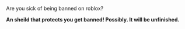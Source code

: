 <!-- -->
<DOCTYPE readme> <utf encoding="1.0">
<p>Are you sick of being banned on roblox?</p>
<strong>An sheild that protects you get banned! Possibly. It will be unfinished.</strong>
